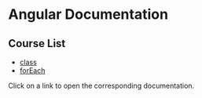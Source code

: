 
# Angular Documentation

## Course List

- [class](javascript/class.md)
- [forEach](javascript/foreach.md)

Click on a link to open the corresponding documentation.
